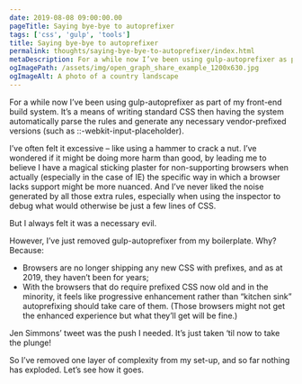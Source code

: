 ```yaml
---
date: 2019-08-08 09:00:00.00
pageTitle: Saying bye-bye to autoprefixer
tags: ['css', 'gulp', 'tools']
title: Saying bye-bye to autoprefixer
permalink: thoughts/saying-bye-bye-to-autoprefixer/index.html
metaDescription: For a while now I’ve been using gulp-autoprefixer as part of my front-end build system. However, I’ve just removed it from my boilerplate. Here’s why.
ogImagePath: /assets/img/open_graph_share_example_1200x630.jpg
ogImageAlt: A photo of a country landscape
---
```

For a while now I’ve been using gulp-autoprefixer as part of my front-end build system. It’s a means of writing standard CSS then having the system automatically parse the rules and generate any necessary vendor-prefixed versions (such as ::-webkit-input-placeholder).

I’ve often felt it excessive – like using a hammer to crack a nut. I’ve wondered if it might be doing more harm than good, by leading me to believe I have a magical sticking plaster for non-supporting browsers when actually (especially in the case of IE) the specific way in which a browser lacks support might be more nuanced. And I’ve never liked the noise generated by all those extra rules, especially when using the inspector to debug what would otherwise be just a few lines of CSS.

But I always felt it was a necessary evil.

However, I’ve just removed gulp-autoprefixer from my boilerplate. Why? Because:

- Browsers are no longer shipping any new CSS with prefixes, and as at 2019, they haven’t been for years;
- With the browsers that do require prefixed CSS now old and in the minority, it feels like progressive enhancement rather than “kitchen sink” autoprefixing should take care of them. (Those browsers might not get the enhanced experience but what they’ll get will be fine.)

Jen Simmons’ tweet was the push I needed. It’s just taken ‘til now to take the plunge!

So I’ve removed one layer of complexity from my set-up, and so far nothing has exploded. Let’s see how it goes.
